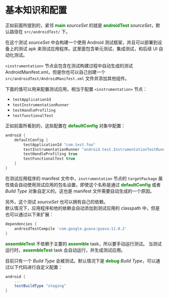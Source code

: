 # 基本知识和配置

正如前面所提到的，紧邻 **<font color='green'>main</font>** *sourceSet* 的就是 **<font color='green'>androidTest</font>** *sourceSet*，默认路径在 `src/androidTest/` 下。

在这个测试 *sourceSet* 中会构建一个使用 Android 测试框架，并且可以部署到设备上的测试 apk 来测试应用程序。这里面包含单元测试，集成测试，和后续 UI 自动化测试。

`<instrumentation>` 节点会包含在测试构建过程中自动生成的测试 AndroidManifest.xml，但是你也可以自己创建一个 `src/androidTest/AndroidManifest.xml` 文件并添加其他组件。

下面的值可以用来配置测试应用，相当于配置 `<instrumentation>` 节点：

* `testApplicationId`
* `testInstrumentationRunner`
* `testHandleProfiling`
* `testfunctionalTest`

正如前面所看到的，这些配置在 **<font color='green'>defaultConfig</font>** 对象中配置：

``` Groovy
android {
    defaultConfig {
        testApplicationId "com.test.foo"
        testInstrumentationRunner "android.test.InstrumentationTestRunner"
        testHandleProfiling true
        testFunctionalTest true
    }
}
```

在测试应用程序的 manifest 文件中，`instrumentation` 节点的 `targetPackage` 属性值会自动使用测试应用的包名设置，即使这个名称是通过 **<font color='green'>defaultConfig</font>** 或者 *Build Type* 对象自定义的。这也是 manifest 文件需要自动生成的一个原因。

另外，这个测试 *sourceSet* 也可以拥有自己的依赖。  
默认情况下，应用程序和他的依赖会自动添加到测试应用的 classpath 中，但是也可以通过以下来扩展：

``` Groovy
dependencies {
    androidTestCompile 'com.google.guava:guava:11.0.2'
}
```

**<font color='green'>assembleTest</font>** 不依赖于主要的 **<font color='green'>assemble</font>** task，所以要手动运行测试。
当测试运行时，**<font color='green'>assembleTest</font>** task 会自动运行，并生成测试应用。

目前只有一个 *Build Type* 会被测试。默认情况下是 **<font color='green'>debug</font>** *Build Type*，可以通过以下代码进行自定义配置：

``` Groovy
android {
    ...
    testBuildType "staging"
}
```
